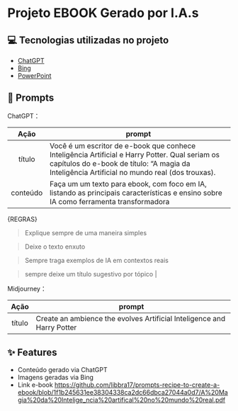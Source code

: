 # Projeto EBOOK Gerado por I.A.s


## 💻 Tecnologias utilizadas no projeto

- [ChatGPT](https://chat.openai.com/) 
- [Bing](https://www.bing.com/images/create?cc=br)
- [PowerPoint](https://www.microsoft.com/en/microsoft-365/powerpoint)

## 🧠 Prompts


ChatGPT：

|   Ação   | prompt                                                                                                                                                                                                                                                                         |
| :------: | ------------------------------------------------------------------------------------------------------------------------------------------------------------------------------------------------------------------------------------------------------------------------------ |
|  título  | Você é um escritor de e-book que conhece Inteligência Artificial e Harry Potter. Qual seriam os capítulos do e-book de título: “A magia da Inteligência Artificial no mundo real (dos trouxas).                                                     |
| conteúdo | Faça um um texto para ebook, com foco em IA, listando as principais características e ensino sobre IA como ferramenta transformadora

{REGRAS}

>Explique sempre de uma maneira simples

>Deixe o texto enxuto

>Sempre traga exemplos de IA em contextos reais

>sempre deixe um título sugestivo por tópico  |


Midjourney：

|  Ação  | prompt                                                                                 |
| :----: | -------------------------------------------------------------------------------------- |
| título | Create an ambience the evolves Artificial Inteligence and Harry Potter |

## ✨ Features

- Conteúdo gerado via ChatGPT
- Imagens geradas via Bing
- Link e-book https://github.com/libbra17/prompts-recipe-to-create-a-ebook/blob/1f1b245631ee38304338ca2dc66dbca27044a0d7/A%20Magia%20da%20Intelige_ncia%20artifical%20no%20mundo%20real.pdf

